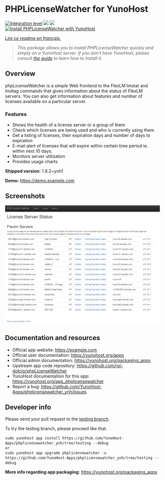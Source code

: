 <!--
N.B.: This README was automatically generated by https://github.com/YunoHost/apps/tree/master/tools/README-generator
It shall NOT be edited by hand.
-->

# PHPLicenseWatcher for YunoHost

[![Integration level](https://dash.yunohost.org/integration/phplicensewatcher.svg)](https://dash.yunohost.org/appci/app/phplicensewatcher) ![](https://ci-apps.yunohost.org/ci/badges/phplicensewatcher.status.svg) ![](https://ci-apps.yunohost.org/ci/badges/phplicensewatcher.maintain.svg)  
[![Install PHPLicenseWatcher with YunoHost](https://install-app.yunohost.org/install-with-yunohost.svg)](https://install-app.yunohost.org/?app=phplicensewatcher)

*[Lire ce readme en français.](./README_fr.md)*

> *This package allows you to install PHPLicenseWatcher quickly and simply on a YunoHost server.
If you don't have YunoHost, please consult [the guide](https://yunohost.org/#/install) to learn how to install it.*

## Overview

phpLicenseWatcher is a simple Web frontend to the FlexLM lmstat and lmdiag commands that gives information about the status of FlexLM servers. You can also get information about features and number of licenses available on a particular server.

### Features

- Shows the health of a license server or a group of them
- Check which licenses are being used and who is currently using them
- Get a listing of licenses, their expiration days and number of days to expiration
- E-mail alert of licenses that will expire within certain time period ie. within next 10 days.
- Monitors server utilization
- Provides usage charts


**Shipped version:** 1.9.2~ynh1

**Demo:** https://demo.example.com

## Screenshots

![](./doc/screenshots/screenshot1.png)

## Documentation and resources

* Official app website: https://example.com
* Official user documentation: https://yunohost.org/apps
* Official admin documentation: https://yunohost.org/packaging_apps
* Upstream app code repository: https://github.com/rpi-dotcio/phpLicenseWatcher
* YunoHost documentation for this app: https://yunohost.org/app_phplicensewatcher
* Report a bug: https://github.com/YunoHost-Apps/phplicensewatcher_ynh/issues

## Developer info

Please send your pull request to the [testing branch](https://github.com/YunoHost-Apps/phplicensewatcher_ynh/tree/testing).

To try the testing branch, please proceed like that.
```
sudo yunohost app install https://github.com/YunoHost-Apps/phplicensewatcher_ynh/tree/testing --debug
or
sudo yunohost app upgrade phplicensewatcher -u https://github.com/YunoHost-Apps/phplicensewatcher_ynh/tree/testing --debug
```

**More info regarding app packaging:** https://yunohost.org/packaging_apps
